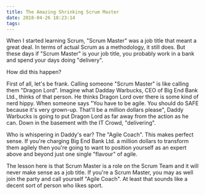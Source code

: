 ```yaml
---
title: The Amazing Shrinking Scrum Master
date: 2018-04-26 18:23:14
tags:
---
```


When I started learning Scrum, "Scrum Master" was a job title that meant a great deal. In terms of actual Scrum as a methodology, it still does. But these days if "Scrum Master" is your job title, you probably work in a bank and spend your days doing "delivery".

How did this happen?

First of all, let's be frank. Calling someone "Scrum Master" is like calling them "Dragon Lord". Imagine what Dadday Warbucks, CEO of Big End Bank Ltd., thinks of that person. He thinks Dragon Lord over there is some kind of nerd hippy. When someone says "You have to be agile. You should do SAFE because it's very grown-up. That'll be a million dollars please", Daddy Warbucks is going to put Dragon Lord as far away from the action as he can. Down in the basement with the IT Crowd, "delivering".

Who is whispering in Daddy's ear? The "Agile Coach". This makes perfect sense. If you're charging Big End Bank Ltd. a million dollars to transform them agilely then you're going to want to position yourself as an expert above and beyond just one single "flavour" of agile.

The lesson here is that Scrum Master is a role on the Scrum Team and it will never make sense as a job title. If you're a Scrum Master, you may as well join the party and call yourself "Agile Coach". At least that sounds like a decent sort of person who likes sport.
